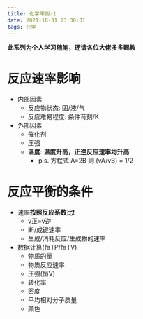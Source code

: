 ```yaml
---
title: 化学平衡-1
date: 2021-10-31 23:30:01
tags: 化学
---
```

**此系列为个人学习随笔，还请各位大佬多多赐教**

# 反应速率影响

+ 内部因素
  + 反应物状态: 固/液/气
  + 反应难易程度: 条件苛刻/K
+ 外部因素
  + 催化剂
  + 压强
  + **温度**: **温度升高，正逆反应速率均升高**
    + p.s. 方程式 A=2B 则 (vA/vB) = 1/2

# 反应**平衡的条件**
+ 速率**按照反应系数比!**
  + v正=v逆
  + 断/成键速率
  + 生成/消耗反应/生成物的速率
+ 数据计算(恒TP/恒TV)
  + 物质的量
  + 物质反应速率
  + 压强(恒V)
  + 转化率
  + 密度
  + 平均相对分子质量
  + 颜色
